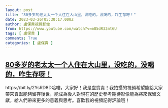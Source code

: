 ```yaml
---
layout: post
title: "80多岁的老太太一个人住在大山里，没吃的，没喝的，咋生存呀！"
date: 2023-03-26T05:30:17.000Z
author: 盧保貴視覺影像
from: https://www.youtube.com/watch?v=m85dR32mt6U
tags: [ 盧保貴 ]
comments: True
categories: [ 盧保貴 ]
---
```

<!--1679808617000-->
[80多岁的老太太一个人住在大山里，没吃的，没喝的，咋生存呀！](https://www.youtube.com/watch?v=m85dR32mt6U)
------

<div>
https://bit.ly/2YsRD8D哈嘍，大家好！我是盧寶貴！我拍攝的視頻希望能給大家帶來貢獻能夠留存後世，能成為後人對現在的歷史參考期待影像能為將來保留文獻，給人們帶來更多的意義與思考。喜歡我的視頻記得評論哦！
</div>
